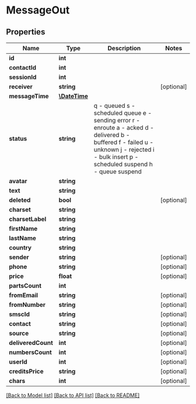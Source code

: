 # MessageOut

## Properties
Name | Type | Description | Notes
------------ | ------------- | ------------- | -------------
**id** | **int** |  | 
**contactId** | **int** |  | 
**sessionId** | **int** |  | 
**receiver** | **string** |  | [optional] 
**messageTime** | [**\DateTime**](\DateTime.md) |  | 
**status** | **string** | q - queued s - scheduled queue e - sending error r - enroute a - acked d - delivered b - buffered f - failed u - unknown j - rejected i - bulk insert p - scheduled suspend h - queue suspend | 
**avatar** | **string** |  | 
**text** | **string** |  | 
**deleted** | **bool** |  | [optional] 
**charset** | **string** |  | 
**charsetLabel** | **string** |  | 
**firstName** | **string** |  | 
**lastName** | **string** |  | 
**country** | **string** |  | 
**sender** | **string** |  | [optional] 
**phone** | **string** |  | [optional] 
**price** | **float** |  | [optional] 
**partsCount** | **int** |  | 
**fromEmail** | **string** |  | [optional] 
**fromNumber** | **string** |  | [optional] 
**smscId** | **string** |  | [optional] 
**contact** | **string** |  | [optional] 
**source** | **string** |  | [optional] 
**deliveredCount** | **int** |  | [optional] 
**numbersCount** | **int** |  | [optional] 
**userId** | **int** |  | [optional] 
**creditsPrice** | **string** |  | [optional] 
**chars** | **int** |  | [optional] 

[[Back to Model list]](../README.md#documentation-for-models) [[Back to API list]](../README.md#documentation-for-api-endpoints) [[Back to README]](../README.md)


